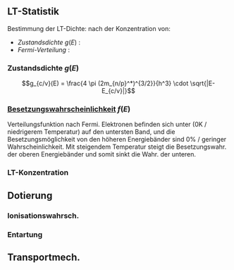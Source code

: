 ## LT-Statistik
Bestimmung der LT-Dichte: nach der Konzentration von:
- *Zustandsdichte* $g(E)$ : 
- *Fermi-Verteilung* :
### Zustandsdichte $g(E)$
$$g_{c/v}(E) = \frac{4 \pi (2m_{n/p}^*)^{3/2}}{h^3} \cdot \sqrt{|E-E_{c/v}|}$$
### [Besetzungswahrscheinlichkeit](https://smile.hsu-hh.de/app10/default1.html?lang=1) $f(E)$ 
Verteilungsfunktion nach Fermi. 
Elektronen befinden sich unter (0K / niedrigerem Temperatur) auf den untersten Band, und die Besetzungsmöglichkeit von den höheren Energiebänder sind 0% / geringer Wahrscheinlichkeit. Mit steigendem Temperatur steigt die Besetzungswahr. der oberen Energiebänder und somit sinkt die Wahr. der unteren.

### LT-Konzentration

## Dotierung
### Ionisationswahrsch.
### Entartung

## Transportmech.

